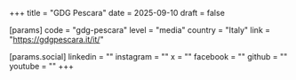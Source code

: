 +++
title = "GDG Pescara"
date = 2025-09-10
draft = false

[params]
code = "gdg-pescara"
level = "media"
country = "Italy"
link = "https://gdgpescara.it/it/"

[params.social]
linkedin = ""
instagram = ""
x = ""
facebook = ""
github = ""
youtube = ""
+++

